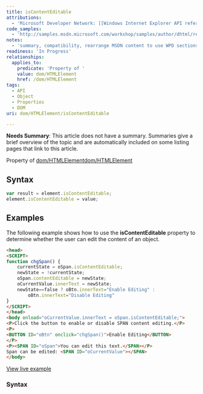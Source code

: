 ```yaml
---
title: isContentEditable
attributions:
  - 'Microsoft Developer Network: [[Windows Internet Explorer API reference](http://msdn.microsoft.com/en-us/library/ie/hh828809%28v=vs.85%29.aspx) Article]'
code_samples:
  - 'http://samples.msdn.microsoft.com/workshop/samples/author/dhtml/refs/editRegions.htm'
notes:
  - 'summary, compatibility, rearrange MSDN content to use WPD sections'
readiness: 'In Progress'
relationships:
  applies_to:
    predicate: 'Property of '
    value: dom/HTMLElement
    href: /dom/HTMLElement
tags:
  - API
  - Object
  - Properties
  - DOM
uri: dom/HTMLElement/isContentEditable

---
```

**Needs Summary**: This article does not have a summary. Summaries give a brief overview of the topic and are automatically included on some listing pages that link to this article.

Property of [dom/HTMLElement](/dom/HTMLElement)[dom/HTMLElement](/dom/HTMLElement)

## Syntax

``` js
var result = element.isContentEditable;
element.isContentEditable = value;
```

## Examples

The following example shows how to use the **isContentEditable** property to determine whether the user can edit the content of an object.

``` html
<head>
<SCRIPT>
function chgSpan() {
    currentState = oSpan.isContentEditable;
    newState = !currentState;
    oSpan.contentEditable = newState;
    oCurrentValue.innerText = newState;
    newState==false ? oBtn.innerText="Enable Editing" :
        oBtn.innerText="Disable Editing"
}
</SCRIPT>
</head>
<body onload="oCurrentValue.innerText = oSpan.isContentEditable;">
<P>Click the button to enable or disable SPAN content editing.</P>
<P>
<BUTTON ID="oBtn" onclick="chgSpan()">Enable Editing</BUTTON>
</P>
<P><SPAN ID="oSpan">You can edit this text.</SPAN></P>
Span can be edited: <SPAN ID="oCurrentValue"></SPAN>
</body>
```

[View live example](http://samples.msdn.microsoft.com/workshop/samples/author/dhtml/refs/editRegions.htm)

### Syntax
